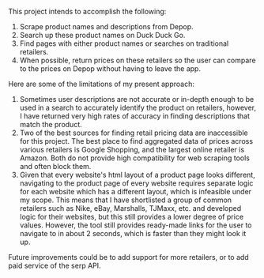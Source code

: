 This project intends to accomplish the following:

1. Scrape product names and descriptions from Depop.
2. Search up these product names on Duck Duck Go.
3. Find pages with either product names or searches on traditional retailers.
4. When possible, return prices on these retailers so the user can compare to the prices on Depop without having to leave the app.

Here are some of the limitations of my present approach:

1. Sometimes user descriptions are not accurate or in-depth enough to be used in a search to accurately identify the product on retailers, however, I have returned very high rates of accuracy in finding descriptions that match the product.
2. Two of the best sources for finding retail pricing data are inaccessible for this project. The best place to find aggregated data of prices across various retailers is Google Shopping, and the largest online retailer is Amazon. Both do not provide high compatibility for web scraping tools and often block them.
3. Given that every website's html layout of a product page looks different, navigating to the product page of every website requires separate logic for each website which has a different layout, which is infeasible under my scope. This means that I have shortlisted a group of common retailers such as Nike, eBay, Marshalls, TJMaxx, etc. and developed logic for their websites, but this still provides a lower degree of price values. However, the tool still provides ready-made links for the user to navigate to in about 2 seconds, which is faster than they might look it up.

Future improvements could be to add support for more retailers, or to add paid service of the serp API.
